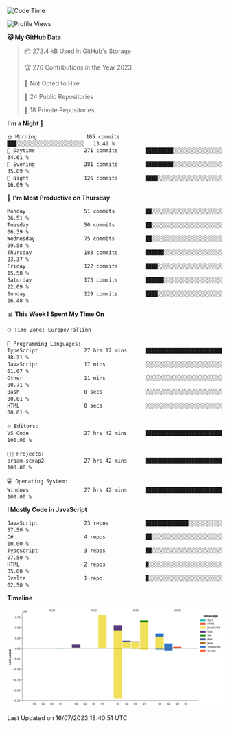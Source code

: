 <!--START_SECTION:waka-->
![Code Time](http://img.shields.io/badge/Code%20Time-354%20hrs%2039%20mins-blue)

![Profile Views](http://img.shields.io/badge/Profile%20Views-31-blue)

**🐱 My GitHub Data** 

> 📦 272.4 kB Used in GitHub's Storage 
 > 
> 🏆 270 Contributions in the Year 2023
 > 
> 🚫 Not Opted to Hire
 > 
> 📜 24 Public Repositories 
 > 
> 🔑 18 Private Repositories 
 > 
**I'm a Night 🦉** 

```text
🌞 Morning                105 commits         ███░░░░░░░░░░░░░░░░░░░░░░   13.41 % 
🌆 Daytime                271 commits         █████████░░░░░░░░░░░░░░░░   34.61 % 
🌃 Evening                281 commits         █████████░░░░░░░░░░░░░░░░   35.89 % 
🌙 Night                  126 commits         ████░░░░░░░░░░░░░░░░░░░░░   16.09 % 
```
📅 **I'm Most Productive on Thursday** 

```text
Monday                   51 commits          ██░░░░░░░░░░░░░░░░░░░░░░░   06.51 % 
Tuesday                  50 commits          ██░░░░░░░░░░░░░░░░░░░░░░░   06.39 % 
Wednesday                75 commits          ██░░░░░░░░░░░░░░░░░░░░░░░   09.58 % 
Thursday                 183 commits         ██████░░░░░░░░░░░░░░░░░░░   23.37 % 
Friday                   122 commits         ████░░░░░░░░░░░░░░░░░░░░░   15.58 % 
Saturday                 173 commits         ██████░░░░░░░░░░░░░░░░░░░   22.09 % 
Sunday                   129 commits         ████░░░░░░░░░░░░░░░░░░░░░   16.48 % 
```


📊 **This Week I Spent My Time On** 

```text
🕑︎ Time Zone: Europe/Tallinn

💬 Programming Languages: 
TypeScript               27 hrs 12 mins      █████████████████████████   98.21 % 
JavaScript               17 mins             ░░░░░░░░░░░░░░░░░░░░░░░░░   01.07 % 
Other                    11 mins             ░░░░░░░░░░░░░░░░░░░░░░░░░   00.71 % 
Bash                     0 secs              ░░░░░░░░░░░░░░░░░░░░░░░░░   00.01 % 
HTML                     0 secs              ░░░░░░░░░░░░░░░░░░░░░░░░░   00.01 % 

🔥 Editors: 
VS Code                  27 hrs 42 mins      █████████████████████████   100.00 % 

🐱‍💻 Projects: 
praam-scrap2             27 hrs 42 mins      █████████████████████████   100.00 % 

💻 Operating System: 
Windows                  27 hrs 42 mins      █████████████████████████   100.00 % 
```

**I Mostly Code in JavaScript** 

```text
JavaScript               23 repos            ██████████████░░░░░░░░░░░   57.50 % 
C#                       4 repos             ██░░░░░░░░░░░░░░░░░░░░░░░   10.00 % 
TypeScript               3 repos             ██░░░░░░░░░░░░░░░░░░░░░░░   07.50 % 
HTML                     2 repos             █░░░░░░░░░░░░░░░░░░░░░░░░   05.00 % 
Svelte                   1 repo              █░░░░░░░░░░░░░░░░░░░░░░░░   02.50 % 
```



**Timeline**

![Lines of Code chart](https://raw.githubusercontent.com/Piilu/Piilu/main/assets/bar_graph.png)


 Last Updated on 16/07/2023 18:40:51 UTC
<!--END_SECTION:waka-->